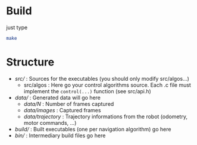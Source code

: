 # Build

just type

````bash
make
````

# Structure

* *src/* : Sources for the executables (you should only modify src/algos...)
    * src/algos : Here go your control algorithms source. Each .c file must implement the `control(...)` function (see src/api.h)
* *data/* : Generated data will go here
    * *data/N* : Number of frames captured
    * *data/images* : Captured frames
    * *data/trajectory* : Trajectory informations from the robot (odometry, motor commands, ...)
* *build/* : Built executables (one per navigation algorithm) go here
* *bin/* : Intermediary build files go here

